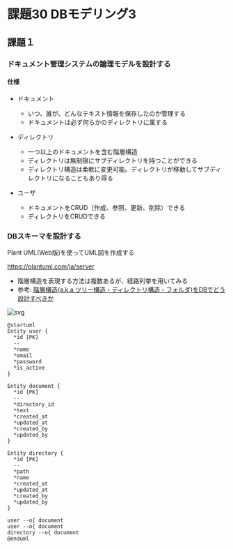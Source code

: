 # 課題30 DBモデリング3

## 課題１

### ドキュメント管理システムの論理モデルを設計する

#### 仕様
- ドキュメント
    - いつ、誰が、どんなテキスト情報を保存したのか管理する
    - ドキュメントは必ず何らかのディレクトリに属する

- ディレクトリ
    - 一つ以上のドキュメントを含む階層構造
    - ディレクトリは無制限にサブディレクトリを持つことができる
    - ディレクトリ構造は柔軟に変更可能。ディレクトリが移動してサブディレクトリになることもあり得る

- ユーザ
    - ドキュメントをCRUD（作成、参照、更新、削除）できる
    - ディレクトリをCRUDできる


### DBスキーマを設計する

Plant UML(Web版)を使ってUML図を作成する

https://plantuml.com/ja/server

- 階層構造を表現する方法は複数あるが、経路列挙を用いてみる
- 参考: [階層構造(a.k.a ツリー構造・ディレクトリ構造・フォルダ)をDBでどう設計すべきか](https://teitei-tk.hatenablog.com/entry/2020/11/30/130000)


![svg](http://www.plantuml.com/plantuml/svg/fP112y8m38Nl_HKz2_qFktZoubran2PWO6r7cwfZ-DyrWuuXktdA-n9uhwzT4SXIms2EKLWcMmjbEnjh3upsSZvTlz8vvGY1T5807bICKCepPLJDfGSl_23pDiqAaw-1ekpR8MVoalBKCoeBlKIdpmH2sCD2TSGDjTjjsjoKDg7DTZzr1BctCl-acUMVd4lpMdDljRxcPzzHn1g63m00)

```plantuml
@startuml
Entity user {
  *id [PK]
  --
  *name
  *email
  *password
  *is_active
}

Entity document {
  *id [PK]
  --
  *directory_id
  *text
  *created_at
  *updated_at
  *created_by
  *updated_by
}

Entity directory {
  *id [PK]
  --
  *path
  *name
  *created_at
  *updated_at
  *created_by
  *updated_by
}

user --o{ document
user --o{ document
directory --o{ document
@enduml
```

